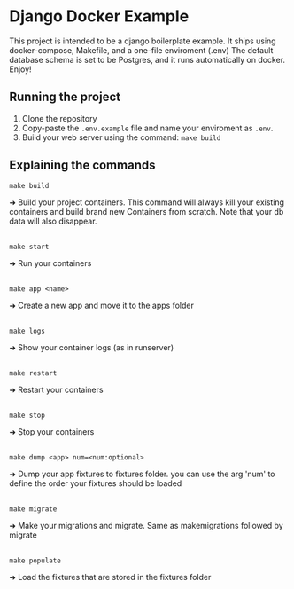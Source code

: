 # Django Docker Example
This project is intended to be a django boilerplate example.
It ships using docker-compose, Makefile, and a one-file enviroment (.env)
The default database schema is set to be Postgres, and it runs automatically on docker.
Enjoy!

## Running the project

1. Clone the repository
2. Copy-paste the `.env.example` file and name your enviroment as `.env`.
3. Build your web server using the command: `make build`

## Explaining the commands

 
 ```
 make build
 ```
  ➜ Build your project containers. This command will always kill your existing containers and build brand new Containers from scratch. Note that your db data will also disappear.  
<br /> 
 ```
make start
 ```
  ➜ Run your containers   
<br /> 
 ```
make app <name>
 ```
  ➜ Create a new app and move it to the apps folder  
<br />
 ```
make logs
 ```
  ➜ Show your container logs (as in runserver)  
<br /> 
 ```
make restart
 ```
  ➜ Restart your containers  
<br /> 
 ```
make stop
 ```
  ➜ Stop your containers  
<br />
 ```
make dump <app> num=<num:optional>
 ```
  ➜ Dump your app fixtures to fixtures folder. you can use the arg 'num' to define the order your fixtures should be loaded  
<br />
 ```
make migrate
 ```
  ➜ Make your migrations and migrate. Same as makemigrations followed by migrate  
<br /> 
 ```
make populate
 ```
  ➜ Load the fixtures that are stored in the fixtures folder  
<br />